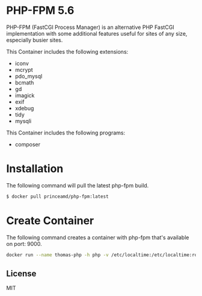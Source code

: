 # PHP-FPM 5.6

PHP-FPM (FastCGI Process Manager) is an alternative PHP FastCGI implementation with some additional features useful for sites of any size, especially busier sites. 

This Container includes the following extensions:
  - iconv
  - mcrypt
  - pdo_mysql
  - bcmath
  - gd
  - imagick
  - exif
  - xdebug
  - tidy
  - mysqli

This Container includes the following programs:
  - composer

# Installation
The following command will pull the latest php-fpm build.
```sh
$ docker pull princeamd/php-fpm:latest
```
# Create Container
The following command creates a container with php-fpm that's available on port: 9000.
```sh
docker run --name thomas-php -h php -v /etc/localtime:/etc/localtime:ro -d princeamd/php-fpm:latest
```
License
---
MIT
